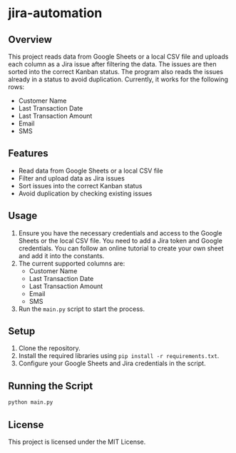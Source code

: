 # jira-automation

## Overview

This project reads data from Google Sheets or a local CSV file and uploads each column as a Jira issue after filtering the data. The issues are then sorted into the correct Kanban status. The program also reads the issues already in a status to avoid duplication. Currently, it works for the following rows:
- Customer Name
- Last Transaction Date
- Last Transaction Amount
- Email
- SMS

## Features

- Read data from Google Sheets or a local CSV file
- Filter and upload data as Jira issues
- Sort issues into the correct Kanban status
- Avoid duplication by checking existing issues

## Usage

1. Ensure you have the necessary credentials and access to the Google Sheets or the local CSV file. You need to add a Jira token and Google credentials. You can follow an online tutorial to create your own sheet and add it into the constants.
2. The current supported columns are:
    - Customer Name
    - Last Transaction Date
    - Last Transaction Amount
    - Email
    - SMS
3. Run the `main.py` script to start the process.


## Setup

1. Clone the repository.
2. Install the required libraries using `pip install -r requirements.txt`.
3. Configure your Google Sheets and Jira credentials in the script.

## Running the Script

```bash
python main.py
```

## License

This project is licensed under the MIT License.